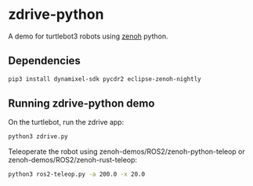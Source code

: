 # zdrive-python

A demo for turtlebot3 robots using [zenoh](http://zenoh.io) python.

## Dependencies

```bash
pip3 install dynamixel-sdk pycdr2 eclipse-zenoh-nightly
```

## Running zdrive-python demo

On the turtlebot, run the zdrive app:

```bash
python3 zdrive.py
```

Teleoperate the robot using zenoh-demos/ROS2/zenoh-python-teleop or zenoh-demos/ROS2/zenoh-rust-teleop:

```bash
python3 ros2-teleop.py -a 200.0 -x 20.0
```
